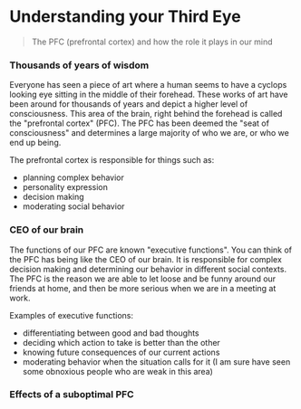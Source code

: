 # Understanding your Third Eye
> The PFC (prefrontal cortex) and how the role it plays in our mind

### Thousands of years of wisdom

Everyone has seen a piece of art where a human seems to have a cyclops looking eye sitting in the middle of their forehead. These works of art have been around for thousands of years and depict a higher level of consciousness. This area of the brain, right behind the forehead is called the "prefrontal cortex" (PFC). The PFC has been deemed the "seat of consciousness" and determines a large majority of who we are, or who we end up being.

The prefrontal cortex is responsible for things such as:

- planning complex behavior 
- personality expression 
- decision making 
- moderating social behavior


### CEO of our brain

The functions of our PFC are known "executive functions". You can think of the PFC has being like the CEO of our brain. It is responsible for complex decision making and determining our behavior in different social contexts. The PFC is the reason we are able to let loose and be funny around our friends at home, and then be more serious when we are in a meeting at work.

Examples of executive functions:

- differentiating between good and bad thoughts
- deciding which action to take is better than the other
- knowing future consequences of our current actions
- moderating behavior when the situation calls for it (I am sure have seen some obnoxious people who are weak in this area)

### Effects of a suboptimal PFC
